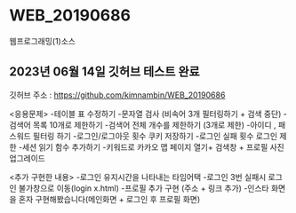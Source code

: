 # WEB_20190686
웹프로그래밍(1)소스
## 2023년 06월 14일 깃허브 테스트 완료   

 깃허브 주소 : https://github.com/kimnambin/WEB_20190686
 
<응용문제>
-테이블 표 수정하기
-문자열 검사 (비속어 3개 필터링하기 + 검색 중단)
-검색어 목록 10개로 제한하기
-검색어 전체 개수를 제한하기 (3개로 제한)
-아이디 , 패스워드 필터링 하기
-로그인/로그아웃 횟수 쿠키 저장하기
-로그인 실패 횟수 로그인 제한
-세션 읽기 함수 추가하기
-키워드로 카카오 맵 페이지 열기+ 검색창 + 프로필 사진 업그레이드

<추가 구현한 내용>
-로그인 유지시간을 나타내는 타임어택 
-로그인 3번 실패시 로그인 불가창으로 이동(login x.html)
-프로필 추가 구현 (주소 + 링크 추가)
-인스타 화면을 혼자 구현해봤습니다(메인화면 + 로그인 후 프로필 화면)
